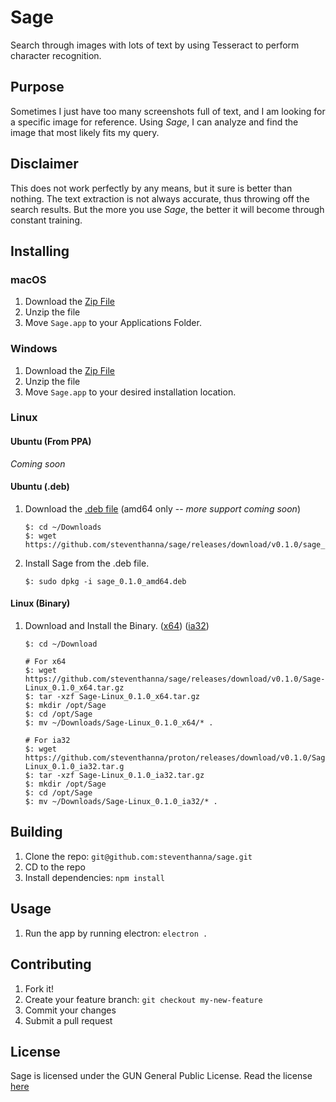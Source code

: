 # Sage
Search through images with lots of text by using Tesseract to perform character recognition.

## Purpose
Sometimes I just have too many screenshots full of text, and I am looking for a specific image for reference. Using *Sage*, I can analyze and find the image that most likely fits my query.

## Disclaimer
This does not work perfectly by any means, but it sure is better than nothing.  The text extraction is not always accurate, thus throwing off the search results.  But the more you use *Sage*, the better it will become through constant training.

## Installing

### macOS
1. Download the [Zip File](https://github.com/steventhanna/sage/releases) 
2. Unzip the file
3. Move `Sage.app` to your Applications Folder.

### Windows
1. Download the [Zip File](https://github.com/steventhanna/sage/releases) 
2. Unzip the file
3. Move `Sage.app` to your desired installation location.

### Linux
#### Ubuntu (From PPA)
_Coming soon_

#### Ubuntu (.deb)
1. Download the [.deb file](https://github.com/steventhanna/proton/releases/download/v0.1.0/proton_0.1.0_amd64.deb) (amd64 only -- _more support coming soon_)
    ```
    $: cd ~/Downloads
    $: wget https://github.com/steventhanna/sage/releases/download/v0.1.0/sage_0.1.0_amd64.deb
    ```
2. Install Sage from the .deb file.
    ```
    $: sudo dpkg -i sage_0.1.0_amd64.deb
    ```

#### Linux (Binary)
1. Download and Install the Binary. ([x64](https://github.com/steventhanna/sage/releases/download/v0.1.0/Sage-Linux_0.1.0_x64.tar.gz)) ([ia32](https://github.com/steventhanna/sage/releases/download/v0.1.0/Sage-Linux_0.1.0_ia32.tar.gz))
    ```
    $: cd ~/Download

    # For x64
    $: wget https://github.com/steventhanna/sage/releases/download/v0.1.0/Sage-Linux_0.1.0_x64.tar.gz
    $: tar -xzf Sage-Linux_0.1.0_x64.tar.gz
    $: mkdir /opt/Sage
    $: cd /opt/Sage
    $: mv ~/Downloads/Sage-Linux_0.1.0_x64/* .

    # For ia32
    $: wget https://github.com/steventhanna/proton/releases/download/v0.1.0/Sage-Linux_0.1.0_ia32.tar.g
    $: tar -xzf Sage-Linux_0.1.0_ia32.tar.gz
    $: mkdir /opt/Sage
    $: cd /opt/Sage
    $: mv ~/Downloads/Sage-Linux_0.1.0_ia32/* .
    ```
## Building
1. Clone the repo: `git@github.com:steventhanna/sage.git`
2. CD to the repo
3. Install dependencies: `npm install`

## Usage
1. Run the app by running electron: `electron .`

## Contributing
1. Fork it!
2. Create your feature branch: `git checkout my-new-feature`
3. Commit your changes
4. Submit a pull request

## License
Sage is licensed under the GUN General Public License. Read the license [here](https://github.com/steventhanna/sage/blob/master/LICENSE)